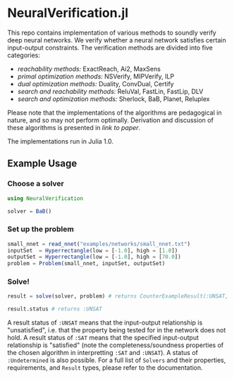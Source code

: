 # NeuralVerification.jl

This repo contains implementation of various methods to soundly verify deep neural networks.
We verify whether a neural network satisfies certain input-output constraints.
The verification methods are divided into five categories:
* *reachability methods:*
ExactReach, Ai2, MaxSens
* *primal optimization methods:*
NSVerify, MIPVerify, ILP
* *dual optimization methods:*
Duality, ConvDual, Certify
* *search and reachability methods:*
ReluVal, FastLin, FastLip, DLV
* *search and optimization methods:*
Sherlock, BaB, Planet, Reluplex

Please note that the implementations of the algorithms are pedagogical in nature, and so may not perform optimally.
Derivation and discussion of these algorithms is presented in _link to paper_.

The implementations run in Julia 1.0.

## Example Usage
### Choose a solver
```julia
using NeuralVerification

solver = BaB()
```
### Set up the problem
```julia
small_nnet = read_nnet("examples/networks/small_nnet.txt")
inputSet  = Hyperrectangle(low = [-1.0], high = [1.0])
outputSet = Hyperrectangle(low = [-1.0], high = [70.0])
problem = Problem(small_nnet, inputSet, outputSet)
```
### Solve!
```julia
result = solve(solver, problem) # returns CounterExampleResult(:UNSAT, [1.0])

result.status # returns :UNSAT
```

A result status of `:UNSAT` means that the input-output relationship is "unsatisfied", i.e. that the property being tested for in the network does not hold.
A result status of `:SAT` means that the specified input-output relationship is "satisfied" (note the completeness/soundness properties of the chosen algorithm in interpretting `:SAT` and `:UNSAT`).
A status of `:Undetermined` is also possible.
For a full list of `Solvers` and their properties, requirements, and `Result` types, please refer to the documentation.
